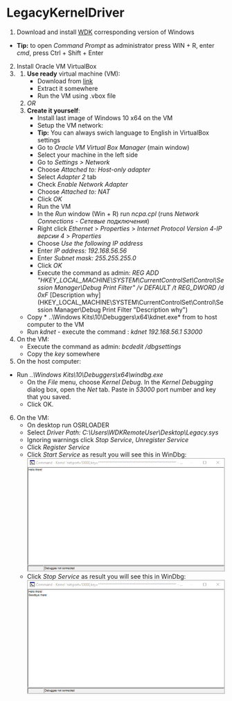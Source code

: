 # LegacyKernelDriver
1. Download and install  [WDK](https://docs.microsoft.com/en-us/windows-hardware/drivers/download-the-wdk "WDK") corresponding version of Windows
- **Tip:** to open *Command Prompt* as administrator press WIN + R, enter *cmd*, press Ctrl + Shift + Enter
2. Install Oracle VM VirtualBox
3. 
    1. **Use ready** virtual machine (VM):
        - Download from [link](https://mega.nz/#!eIAGxYhY!Y1yOnsnTl6WYUL3rqqLZ_bU77bapbYUQp_KmssuKPhw "link")
        - Extract it somewhere
        - Run the VM using .vbox file
    2. *OR*
    3. **Create it yourself**:
        - Install last image of Windows 10 x64 on the VM
        - Setup the VM network:
        - **Tip:** You can always swich language to English in VirtualBox settings
        - Go to *Oracle VM Virtual Box Manager* (main window)
        - Select your machine in the left side
        - Go to *Settings > Network*
        - Choose *Attached to: Host-only adapter*
        - Select *Adapter 2* tab
        - Check *Enable Network Adapter*
        - Choose *Attached to: NAT*
        - Click *OK*
        - Run the VM
        - In the *Run* window (Win + R) run *ncpa.cpl* (runs *Network Connections* - *Сетевые подключения*)
        - Right click *Ethernet* > *Properties* > *Internet Protocol Version 4*-*IP версии 4* > *Properties*
        - Choose *Use the following IP address*
        - Enter *IP address: 192.168.56.56*
        - Enter *Subnet mask: 255.255.255.0*
        - Click *OK*
        - Execute the command as admin: *REG ADD "HKEY_LOCAL_MACHINE\SYSTEM\CurrentControlSet\Control\Session Manager\Debug Print Filter" /v DEFAULT /t REG_DWORD /d 0xF*
        [Description why](HKEY_LOCAL_MACHINE\SYSTEM\CurrentControlSet\Control\Session Manager\Debug Print Filter "Description why")
      - Copy * ..\Windows Kits\10\Debuggers\x64\kdnet.exe* from to host computer to the VM
      - Run *kdnet* - execute the command : *kdnet 192.168.56.1 53000*
4. On the VM:
	- Execute the command as admin: *bcdedit /dbgsettings*
	- Copy the *key* somewhere
5. On the host computer:
  - Run *..\Windows Kits\10\Debuggers\x64\windbg.exe*
	- On the *File* menu, choose *Kernel Debug*. In the *Kernel Debugging* dialog box, open the *Net* tab. Paste in *53000* port number and key that you saved. 
	- Click OK.
6. On the VM:
	- On desktop run OSRLOADER
	- Select *Driver Path: C:\Users\WDKRemoteUser\Desktop\Legacy.sys*
	- Ignoring warnings click *Stop Service*, *Unregister Service*
	- Click *Register Service*
	- Click *Start Service* as result you will see this in WinDbg:
	![Result 1](Result&#32;1.png)
	- Click *Stop Service* as result you will see this in WinDbg:
	![Result 2](Result&#32;2.png)
